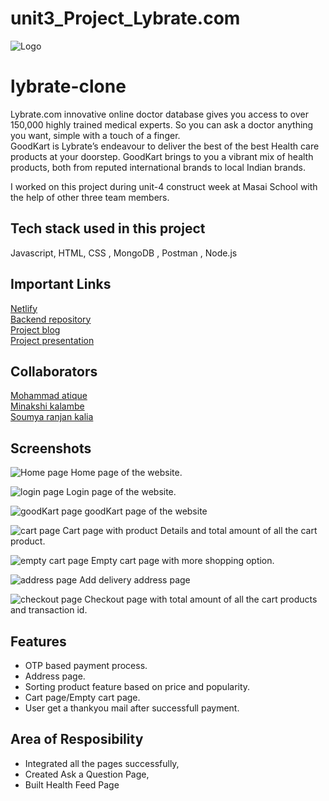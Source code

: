 # unit3_Project_Lybrate.com


![Logo](https://assets.lybrate.com/q_auto,f_auto//imgs/product/logos/Lybrate-Logo.png)

# lybrate-clone

Lybrate.com innovative online doctor database gives you access to over 150,000 highly trained medical experts. So you can ask a doctor anything you want, simple with a touch of a finger.
<br>
GoodKart is Lybrate’s endeavour to deliver the best of the best Health care products at your doorstep. GoodKart brings to you a vibrant mix of health products, both from reputed international brands to local Indian brands.

I worked on this project during unit-4 construct week at Masai School with the help of other three team members.

## Tech stack used in this project

Javascript, HTML, CSS , MongoDB , Postman , Node.js

## Important Links
<a href="http://librate.netlify.app/">Netlify</a>
<br>
<a href="https://github.com/mohammad-atique/lybratebackend">Backend repository</a>
<br>
<a href="https://medium.com/@minakshikalambe10/fourth-unit-project-lybrate-com-8ba50892ada8">Project blog</a>
<br>
<a href="https://drive.google.com/file/d/1ttbF-b5iQDKb68cnqOUwn0GrYHLBHW5P/view?usp=sharing
">Project presentation</a>
## Collaborators

<a href="https://github.com/mohammad-atique">Mohammad atique</a><br>
<a href="https://github.com/minakshikalambe">Minakshi kalambe</a><br>
<a href="https://github.com/Soumyaranjankalia">Soumya ranjan kalia</a>

## Screenshots

![Home page](https://i.imgur.com/0zq4yBA.png)
Home page of the website.

![login page](https://i.imgur.com/MpDPrEz.png)
Login page of the website.

![goodKart page](https://i.imgur.com/XmJKkX9.png)
goodKart page of the website

![cart page](https://i.imgur.com/AEsOSG3.png)
Cart page with product Details and total amount of all the cart product.

![empty cart page](https://i.imgur.com/cGDljVY.png)
Empty cart page with more shopping option.

![address page](https://i.imgur.com/GSiuheW.png)
Add delivery address page

![checkout page](https://i.imgur.com/ErWPKE5.png)
Checkout page with total amount of all the cart products and transaction id.

## Features

- OTP based payment process.
- Address page.
- Sorting product feature based on price and popularity.
- Cart page/Empty cart page.
- User get a thankyou mail after successfull payment.

## Area of Resposibility

- Integrated all the pages successfully,
- Created Ask a Question Page,
- Built Health Feed Page
